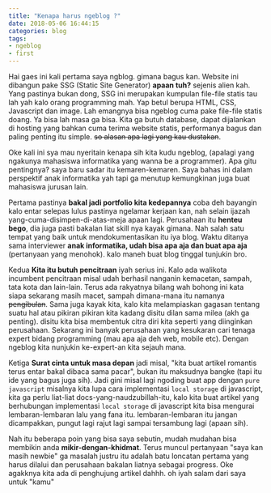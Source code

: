 ```yaml
---
title: "Kenapa harus ngeblog ?"
date: 2018-05-06 16:44:15
categories: blog
tags: 
- ngeblog
- first
---
```



Hai gaes ini kali pertama saya ngblog. gimana bagus kan. Website ini dibangun pake SSG (Static Site Generator) **apaan tuh?** sejenis alien kah. Yang pastinya bukan dong, SSG ini merupakan kumpulan file-file statis tau lah yah kalo orang programming mah. Yap betul berupa HTML, CSS, Javascript dan image. Lah emangnya bisa ngeblog cuma pake file-file statis doang. Ya bisa lah masa ga bisa. Kita ga butuh database, dapat dijalankan di hosting yang bahkan cuma terima website statis, performanya bagus dan paling penting itu simple. ~~so alasan apa lagi yang kau dustakan~~.

Oke kali ini sya mau nyeritain kenapa sih kita kudu ngeblog, (apalagi yang ngakunya mahasiswa informatika yang wanna be a programmer). Apa gitu pentingnya? saya baru sadar itu kemaren-kemaren. Saya bahas ini dalam perspektif anak informatika yah tapi ga menutup kemungkinan juga buat mahasiswa jurusan lain.

<!-- more -->

Pertama pastinya __bakal jadi portfolio kita kedepannya__ coba deh bayangin kalo entar selepas lulus pastinya ngelamar kerjaan kan, nah selain ijazah yang-cuma-disimpen-di-atas-meja apaan lagi. Perusahaan itu __henteu bego__, dia juga pasti bakalan liat skill nya kayak gimana. Nah salah satu tempat yang baik untuk mendokumentasikan itu iya blog. Waktu ditanya sama interviewer __anak informatika, udah bisa apa aja dan buat apa aja__ (pertanyaan yang menohok). kalo maneh buat blog tinggal tunjukin bro.

Kedua __Kita itu butuh pencitraan__ iyah serius ini. Kalo ada walikota incumbent pencitraan misal udah berhasil nanganin kemacetan, sampah, tata kota dan lain-lain. Terus ada rakyatnya bilang wah bohong ini kata siapa sekarang masih macet, sampah dimana-mana itu namanya ~~pengibulan~~. Sama juga kayak kita, kalo kita melampiaskan gagasan tentang suatu hal atau pikiran pikiran kita kadang disitu dilan sama milea (akh ga penting). disitu kita bisa membentuk citra diri kita seperti yang diinginkan perusahaan. Sekarang ini banyak perusahaan yang kesukaran cari tenaga expert bidang programming (mau apa aja deh web, mobile etc). Dengan ngeblog kita nunjukin ke-expert-an kita sejauh mana. 

Ketiga __Surat cinta untuk masa depan__ jadi misal, "kita buat artikel romantis terus entar bakal dibaca sama pacar", bukan itu maksudnya bangke (tapi itu ide yang bagus juga sih). Jadi gini misal lagi ngoding buat app dengan ```pure javascript``` misalnya kita lupa cara implementasi ```local storage``` di javascript, kita ga perlu liat-liat docs-yang-naudzubillah-itu, kalo kita buat artikel yang berhubungan implementasi ```local storage``` di javascript kita bisa mengurai lembaran-lembaran lalu yang fana itu. lembaran-lembaran itu jangan dicampakkan, pungut lagi rajut lagi sampai tersambung lagi (apaan sih).

Nah itu beberapa poin yang bisa saya sebutin, mudah mudahan bisa membikin anda __mikir-dengan-khidmat__. Terus muncul pertanyaan "saya kan masih newbie" ga masalah justru itu adalah batu loncatan pertama yang harus dilalui dan perusahaan bakalan liatnya sebagai progress. Oke agakknya kita ada di penghujung artikel dahhh. oh iyah salam dari saya untuk "kamu"
